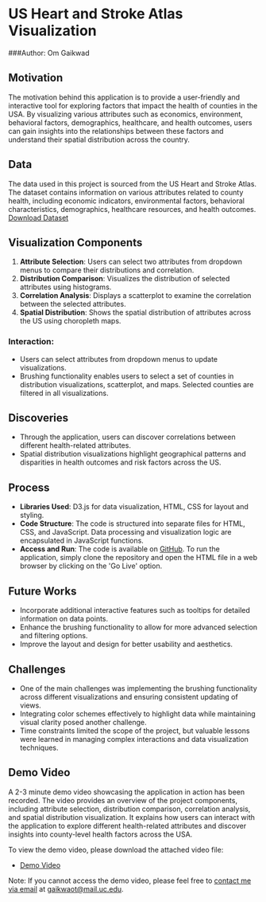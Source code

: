 # US Heart and Stroke Atlas Visualization
###Author: Om Gaikwad

## Motivation
The motivation behind this application is to provide a user-friendly and interactive tool for exploring factors that impact the health of counties in the USA. By visualizing various attributes such as economics, environment, behavioral factors, demographics, healthcare, and health outcomes, users can gain insights into the relationships between these factors and understand their spatial distribution across the country.

## Data
The data used in this project is sourced from the US Heart and Stroke Atlas. The dataset contains information on various attributes related to county health, including economic indicators, environmental factors, behavioral characteristics, demographics, healthcare resources, and health outcomes. [Download Dataset](national_health_data.csv)

## Visualization Components
1. **Attribute Selection**: Users can select two attributes from dropdown menus to compare their distributions and correlation.
2. **Distribution Comparison**: Visualizes the distribution of selected attributes using histograms.
3. **Correlation Analysis**: Displays a scatterplot to examine the correlation between the selected attributes.
4. **Spatial Distribution**: Shows the spatial distribution of attributes across the US using choropleth maps.

### Interaction:
- Users can select attributes from dropdown menus to update visualizations.
- Brushing functionality enables users to select a set of counties in distribution visualizations, scatterplot, and maps. Selected counties are filtered in all visualizations.

## Discoveries
- Through the application, users can discover correlations between different health-related attributes.
- Spatial distribution visualizations highlight geographical patterns and disparities in health outcomes and risk factors across the US.

## Process
- **Libraries Used**: D3.js for data visualization, HTML, CSS for layout and styling.
- **Code Structure**: The code is structured into separate files for HTML, CSS, and JavaScript. Data processing and visualization logic are encapsulated in JavaScript functions.
- **Access and Run**: The code is available on [GitHub](https://github.com/omgaikwad99/Health-in-USA). To run the application, simply clone the repository and open the HTML file in a web browser by clicking on the 'Go Live' option.
## Future Works
- Incorporate additional interactive features such as tooltips for detailed information on data points.
- Enhance the brushing functionality to allow for more advanced selection and filtering options.
- Improve the layout and design for better usability and aesthetics.

## Challenges
- One of the main challenges was implementing the brushing functionality across different visualizations and ensuring consistent updating of views.
- Integrating color schemes effectively to highlight data while maintaining visual clarity posed another challenge.
- Time constraints limited the scope of the project, but valuable lessons were learned in managing complex interactions and data visualization techniques.

## Demo Video
A 2-3 minute demo video showcasing the application in action has been recorded. The video provides an overview of the project components, including attribute selection, distribution comparison, correlation analysis, and spatial distribution visualization. It explains how users can interact with the application to explore different health-related attributes and discover insights into county-level health factors across the USA.

To view the demo video, please download the attached video file:
- [Demo Video](link-to-attached-video)

Note: If you cannot access the demo video, please feel free to [contact me via email](mailto:gaikwaot@mail.uc.edu) at gaikwaot@mail.uc.edu.
